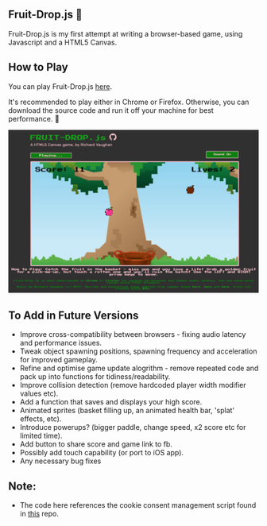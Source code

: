 ## Fruit-Drop.js 🍎

Fruit-Drop.js is my first attempt at writing a browser-based game, using Javascript and a HTML5 Canvas.

## How to Play

You can play Fruit-Drop.js <a href="http://www.richvaughan.co.uk/pages/fruit-drop/fruit-drop.html">here</a>.

It's recommended to play either in Chrome or Firefox. Otherwise, you can download the source code and run it off your machine for best performance. 👊

![Screenshot](screen.png)

## To Add in Future Versions
* Improve cross-compatibility between browsers - fixing audio latency and performance issues.
* Tweak object spawning positions, spawning frequency and acceleration for improved gameplay.
* Refine and optimise game update alogrithm - remove repeated code and pack up into functions for tidiness/readability.
* Improve collision detection (remove hardcoded player width modifier values etc).
* Add a function that saves and displays your high score.
* Animated sprites (basket filling up, an animated health bar, 'splat' effects, etc).
* Introduce powerups? (bigger paddle, change speed, x2 score etc for limited time).
* Add button to share score and game link to fb.
* Possibly add touch capability (or port to iOS app).
* Any necessary bug fixes

## Note:
* The code here references the cookie consent management script found in [this](https://github.com/vaughan-rich/vaughan-records) repo.
